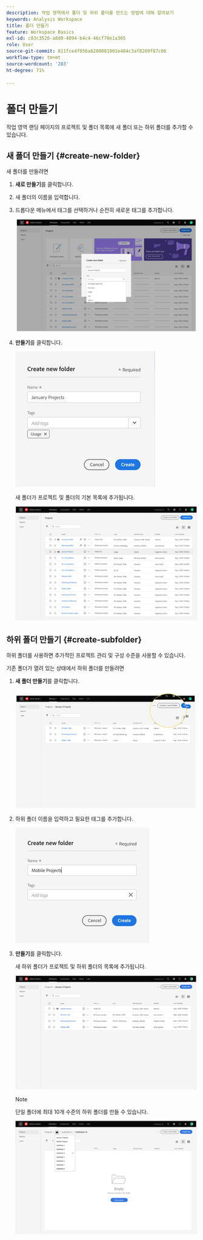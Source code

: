 ```yaml
---
description: 작업 영역에서 폴더 및 하위 폴더를 만드는 방법에 대해 알아보기
keywords: Analysis Workspace
title: 폴더 만들기
feature: Workspace Basics
exl-id: c83c3526-a8d0-4094-b4c4-46cf70e1a365
role: User
source-git-commit: 811fce4f056a6280081901e484c3af8209f87c06
workflow-type: tm+mt
source-wordcount: '203'
ht-degree: 71%

---
```


# 폴더 만들기

작업 영역 랜딩 페이지의 프로젝트 및 폴더 목록에 새 폴더 또는 하위 폴더를 추가할 수 있습니다.

## 새 폴더 만들기 {#create-new-folder}

새 폴더를 만들려면

1. **새로 만들기**&#x200B;를 클릭합니다.

1. 새 폴더의 이름을 입력합니다.

1. 드롭다운 메뉴에서 태그를 선택하거나 순전히 새로운 태그를 추가합니다.

   ![새 폴더 이름과 사용 가능한 태그 목록을 표시하는 새 폴더 창을 만듭니다.](/help/analysis-workspace/build-workspace-project/assets/select-tags.png)

1. **만들기**&#x200B;를 클릭합니다.

   ![만들기 를 클릭합니다.](/help/analysis-workspace/build-workspace-project/assets/create.png)

   새 폴더가 프로젝트 및 폴더의 기본 목록에 추가됩니다.

   ![업데이트된 프로젝트 및 폴더 목록을 표시하는 프로젝트 랜딩 페이지입니다.](/help/analysis-workspace/build-workspace-project/assets/create-new-listed.png)

## 하위 폴더 만들기 {#create-subfolder}

하위 폴더를 사용하면 추가적인 프로젝트 관리 및 구성 수준을 사용할 수 있습니다.

기존 폴더가 열려 있는 상태에서 하위 폴더를 만들려면

1. **새 폴더 만들기**&#x200B;를 클릭합니다.

   ![새 폴더 만들기 를 클릭합니다.](/help/analysis-workspace/build-workspace-project/assets/create-subfolder2.png)

1. 하위 폴더 이름을 입력하고 필요한 태그를 추가합니다.

   ![새 이름 및 태그 필드가 있는 새 폴더 만들기 창](/help/analysis-workspace/build-workspace-project/assets/create-subfolder-name.png)

1. **만들기**&#x200B;를 클릭합니다.

   새 하위 폴더가 프로젝트 및 하위 폴더의 목록에 추가됩니다.

   ![만들기 를 클릭합니다.](/help/analysis-workspace/build-workspace-project/assets/create-subfolder-added.png)

   >[!NOTE]
   >
   >단일 폴더에 최대 10개 수준의 하위 폴더를 만들 수 있습니다.

   ![폴더 드롭다운 목록에는 폴더 내의 모든 하위 폴더가 표시됩니다.](/help/analysis-workspace/build-workspace-project/assets/create-subfolder-limit.png)
